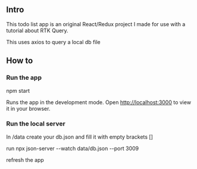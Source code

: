 ## Intro

This todo list app is an original React/Redux project I made for use with a tutorial about RTK Query.

This uses axios to query a local db file

## How to

### Run the app

npm start

Runs the app in the development mode.
Open [http://localhost:3000](http://localhost:3000) to view it in your browser.

### Run the local server

In /data create your db.json and fill it with empty brackets []

run npx json-server --watch data/db.json --port 3009

refresh the app
